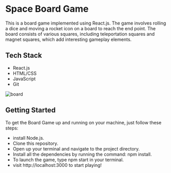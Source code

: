 # Space Board Game
This is a board game implemented using React.js. The game involves rolling a dice and moving a rocket icon on a board to reach the end point. The board consists of various squares, including teleportation squares and magnet squares, which add interesting gameplay elements.

 ## Tech Stack

- React.js
- HTML/CSS
- JavaScript
- Git

![board](https://github.com/LabibBhuiyan/space-board/assets/129128529/b25a9515-18e7-4e1d-a91f-8d0fbd48728a)

## Getting Started
To get the Board Game up and running on your machine, just follow these steps:

- install Node.js.
- Clone this repository.
- Open up your terminal and navigate to the project directory.
- Install all the dependencies by running the command: npm install.
- To launch the game, type npm start in your terminal.
- visit http://localhost:3000 to start playing!

